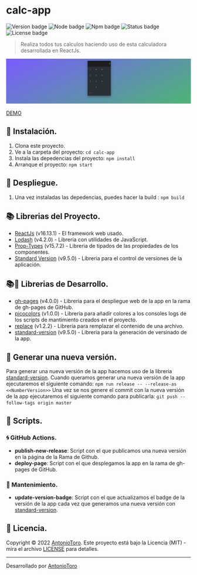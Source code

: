 # calc-app 
![Version badge](https://img.shields.io/badge/version-1.3.0-blue)  ![Node badge](https://img.shields.io/badge/node-v18.12.1-blue) ![Npm badge](https://img.shields.io/badge/npm-v9.2.0-blue) ![Status badge](https://img.shields.io/badge/status-success-green) ![License badge](https://img.shields.io/badge/license-MIT-yellow)

>Realiza todos tus calculos haciendo uso de esta calculadora desarrollada en ReactJs.

![calc-app](public/img/Captura%20de%20pantalla%20de%202022-05-10%2020-51-01.png)

[DEMO](https://antoniotoro.github.io/calc-app/)


## 🔧 Instalación.
1. Clona este proyecto.
2. Ve a la carpeta del proyecto:
    `cd calc-app`
3. Instala las depedencias del proyecto:
    `npm install`
4. Arranque el proyecto:
   `npm start`

##  :hammer: Despliegue.
1. Una vez instaladas las depedencias, puedes hacer la build :
   `npm build`

## 📚 Librerias del Proyecto.
* [ReactJs](https://es.reactjs.org/) (v16.13.1) - El framework web usado.
* [Lodash](https://lodash.com/) (v4.2.0) - Libreria con utilidades de JavaScript.
* [Prop-Types](https://www.npmjs.com/package/prop-types) (v15.7.2) - Libreria de tipados de las propiedades de los componentes.
* [Standard Version](https://www.npmjs.com/package/standard-version) (v9.5.0) - Libreria para el control de versiones de la aplicación.

## 📚🔨 Librerias de Desarrollo.
* [gh-pages](https://www.npmjs.com/package/gh-pages) (v4.0.0) - Libreria para el despliegue web de la app en la rama de gh-pages de GitHub.
* [picocolors](https://www.npmjs.com/package/picocolors) (v1.0.0) - Libreria para añadir colores a los consoles logs de los scripts de mantimiento creados en el proyecto.
* [replace](https://www.npmjs.com/package/replace) (v1.2.2) - Libreria para remplazar el contenido de una archivo.
* [standard-version](https://www.npmjs.com/package/standard-version) (v9.5.0) - Libreria para la generación de versinado de la app.

## 🔖 Generar una nueva versión.
Para generar una nueva versión de la app hacemos uso de la libreria [standard-version](https://www.npmjs.com/package/standard-version).
Cuando queramos generar una nueva versión de la app ejecutaremos el siguiente comando:
`npm run release -- --release-as <<NumberVersion>>`
Una vez se nos genere el commit con la nueva versión de la app ejecutaremos el siguiente comando para publicarla:
`git push --follow-tags origin master`

## 📑 Scripts.
### 🌀 GitHub Actions.
* **publish-new-release**: Script con el que publicamos una nueva versión en la página de la Rama de Github.
* **deploy-page**: Script con el que desplegamos la app en la rama de gh-pages de GitHub.

### 🔧 Mantenimiento.
* **update-version-badge**: Script con el que actualizamos el badge de la versión de la app cada vez que generamos una nueva versión con [standard-version](https://www.npmjs.com/package/standard-version).

## 📄 Licencia.
Copyright © 2022 [AntonioToro](https://github.com/AntonioToro).
Este proyecto está bajo la Licencia (MIT) - mira el archivo [LICENSE](LICENSE) para detalles.

---
Desarrollado por [AntonioToro](https://github.com/AntonioToro)